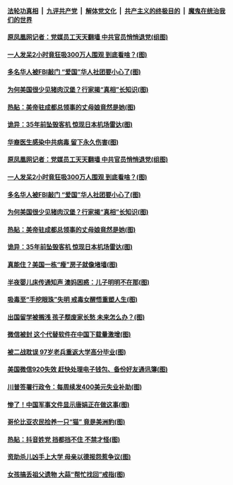 

####  [法轮功真相](../../../../basic/blob/master/README.md?t=08112002) &nbsp;|&nbsp; [九评共产党](../../../../9ping.md/blob/master/README.md?t=08112002) &nbsp;|&nbsp; [解体党文化](../../../../jtdwh.md/blob/master/README.md?t=08112002)  &nbsp;|&nbsp; [共产主义的终极目的](../../../../gczydzjmd.md/blob/master/README.md?t=08112002) &nbsp;|&nbsp; [魔鬼在统治我们的世界](../../../../mgztzwmdsj.md/blob/master/README.md?t=08112002) 

#### [原凤凰网记者：党媒员工天天翻墙 中共官员悄悄退党(组图)](../pages/p3/942537.md?t=08112002) 

#### [一人发呆2小时竟狂吸300万人围观 到底看啥？(图)](../pages/p3/942540.md?t=08112002) 

#### [多名华人被FBI敲门 “爱国”华人社团要小心了(图)](../pages/p3/942536.md?t=08112002) 

#### [为何美国很少见猪肉汉堡？行家揭“真相”长知识(图)](../pages/p3/942501.md?t=08112002) 

#### [热贴：美帝驻成都总领事的丈母娘竟然是她(图)](../pages/p3/942499.md?t=08112002) 

#### [诡异：35年前坠毁客机 惊现日本机场雷达(图)](../pages/p3/942494.md?t=08112002) 

#### [华裔医生感染中共病毒 留下永久伤害(图)](../pages/p3/942608.md?t=08112002) 

#### [原凤凰网记者：党媒员工天天翻墙 中共官员悄悄退党(组图)](../pages/p3/942537.md?t=08112002) 

#### [一人发呆2小时竟狂吸300万人围观 到底看啥？(图)](../pages/p3/942540.md?t=08112002) 

#### [多名华人被FBI敲门 “爱国”华人社团要小心了(图)](../pages/p3/942536.md?t=08112002) 

#### [为何美国很少见猪肉汉堡？行家揭“真相”长知识(图)](../pages/p3/942501.md?t=08112002) 

#### [热贴：美帝驻成都总领事的丈母娘竟然是她(图)](../pages/p3/942499.md?t=08112002) 

#### [诡异：35年前坠毁客机 惊现日本机场雷达(图)](../pages/p3/942494.md?t=08112002) 

#### [真能住？美国一栋“瘦”房子就像堵墙(图)](../pages/p3/942450.md?t=08112002) 

#### [半夜婴儿床传通知声 澳妈困惑：儿子明明不在那(图)](../pages/p3/942445.md?t=08112002) 

#### [吸毒至“手挖眼珠”失明 戒毒女醒悟重塑人生(图)](../pages/p3/942423.md?t=08112002) 

#### [出国留学被搁浅 孩子颓废家长愁 未来怎么办？(图)](../pages/p3/942419.md?t=08112002) 

#### [微信被封 这个代替软件在中国下载量激增(图)](../pages/p3/942357.md?t=08112002) 

#### [被二战耽误 97岁老兵重返大学高分毕业(图)](../pages/p3/942317.md?t=08112002) 

#### [美国微信920失效 赶快处理电子钱包、备份好友通讯簿(图)](../pages/p3/942299.md?t=08112002) 

#### [川普签署行政令：每周续发400美元失业补助(图)](../pages/p3/942346.md?t=08112002) 

#### [惨了！中国军事文件显示唐娟正在做这事(图)](../pages/p3/942342.md?t=08112002) 

#### [哥伦比亚农民捡养一只“猫” 竟是美洲豹(图)](../pages/p3/942103.md?t=08112002) 

#### [热贴：抖音姓党 挡都挡不住 不禁才怪(图)](../pages/p3/942322.md?t=08112002) 

#### [资助杀儿凶手上大学 母亲以德报怨惹争议(图)](../pages/p3/941837.md?t=08112002) 

#### [女孩搞丢祖父遗物 大蒜“帮忙找回”戒指(图)](../pages/p3/941846.md?t=08112002) 

